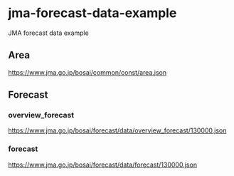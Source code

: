 # jma-forecast-data-example
JMA forecast data example

## Area

https://www.jma.go.jp/bosai/common/const/area.json

## Forecast

### overview_forecast

https://www.jma.go.jp/bosai/forecast/data/overview_forecast/130000.json

### forecast

https://www.jma.go.jp/bosai/forecast/data/forecast/130000.json

